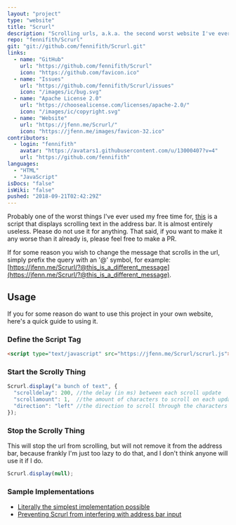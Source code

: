 ```yaml
---
layout: "project"
type: "website"
title: "Scrurl"
description: "Scrolling urls, a.k.a. the second worst website I've ever made."
repo: "fennifith/Scrurl"
git: "git://github.com/fennifith/Scrurl.git"
links: 
  - name: "GitHub"
    url: "https://github.com/fennifith/Scrurl"
    icon: "https://github.com/favicon.ico"
  - name: "Issues"
    url: "https://github.com/fennifith/Scrurl/issues"
    icon: "/images/ic/bug.svg"
  - name: "Apache License 2.0"
    url: "https://choosealicense.com/licenses/apache-2.0/"
    icon: "/images/ic/copyright.svg"
  - name: "Website"
    url: "https://jfenn.me/Scrurl/"
    icon: "https://jfenn.me/images/favicon-32.ico"
contributors: 
  - login: "fennifith"
    avatar: "https://avatars1.githubusercontent.com/u/13000407?v=4"
    url: "https://github.com/fennifith"
languages: 
  - "HTML"
  - "JavaScript"
isDocs: "false"
isWiki: "false"
pushed: "2018-09-21T02:42:29Z"
---
```


Probably one of the worst things I've ever used my free time for, [this](https://jfenn.me/Scrurl/) is a script that displays scrolling text in the address bar. It is almost entirely useless. Please do not use it for anything. That said, if you want to make it any worse than it already is, please feel free to make a PR.

If for some reason you wish to change the message that scrolls in the url, simply prefix the query with an '@' symbol, for example: [https://jfenn.me/Scrurl/?@this_is_a_different_message](https://jfenn.me/Scrurl/?@this_is_a_different_message).

## Usage

If you for some reason do want to use this project in your own website, here's a quick guide to using it.

### Define the Script Tag

```html
<script type="text/javascript" src="https://jfenn.me/Scrurl/scrurl.js"></script>
```

### Start the Scrolly Thing

```javascript
Scrurl.display("a bunch of text", {
  "scrolldelay": 200, //the delay (in ms) between each scroll update
  "scrollamount": 1,  //the amount of characters to scroll on each update
  "direction": "left" //the direction to scroll through the characters in
});
```

### Stop the Scrolly Thing
This will stop the url from scrolling, but will not remove it from the address bar, because frankly I'm just too lazy to do that, and I don't think anyone will use it if I do.

```javascript
Scrurl.display(null);
```

### Sample Implementations

- [Literally the simplest implementation possible](https://github.com/fennifith/Scrurl/blob/master/./examples/simple.js)
- [Preventing Scrurl from interfering with address bar input](https://github.com/fennifith/Scrurl/blob/master/./examples/focusable.js)
